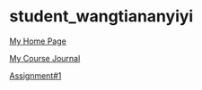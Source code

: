 # student_wangtiananyiyi

[My Home Page](https://github.com/bcb420-2020/student_wangtiananyiyi/wiki)

[ My Course Journal ](https://github.com/bcb420-2020/student_wangtiananyiyi/wiki/Haoan-Wang's-Course-Journal) 

[Assignment#1](ASS1_Haoan.html)
